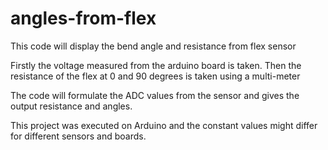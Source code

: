 # angles-from-flex
This code will display the bend angle and resistance from flex sensor

Firstly the voltage measured from the arduino board is taken. Then the resistance of the flex at 0 and 90 degrees is taken using a multi-meter

The code will formulate the ADC values from the sensor and gives the output resistance and angles.

This project was executed on Arduino and the constant values might differ for different sensors and boards.
